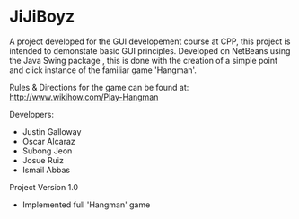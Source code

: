 # JiJiBoyz

A project developed for the GUI developement course at CPP, this project is intended to demonstate basic GUI principles.
Developed on NetBeans using the Java Swing package , this is done with the creation of a simple point and click instance of
the familiar game 'Hangman'.

Rules & Directions for the game can be found at: http://www.wikihow.com/Play-Hangman

Developers:
* Justin Galloway
* Oscar Alcaraz
* Subong Jeon
* Josue Ruiz
* Ismail Abbas

Project Version 1.0
* Implemented full 'Hangman' game
